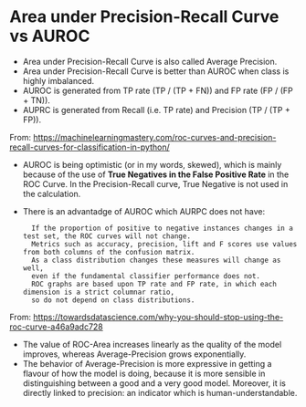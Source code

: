 # Area under Precision-Recall Curve vs AUROC

- Area under Precision-Recall Curve is also called Average Precision.
- Area under Precision-Recall Curve is better than AUROC when class is highly imbalanced.
- AUROC is generated from TP rate (TP / (TP + FN)) and FP rate (FP / (FP + TN)).
- AUPRC is generated from Recall (i.e. TP rate) and Precision (TP / (TP + FP)).

From: https://machinelearningmastery.com/roc-curves-and-precision-recall-curves-for-classification-in-python/

- AUROC is being optimistic (or in my words, skewed), which is mainly because of the use of **True Negatives in the False Positive Rate** in the ROC Curve. In the Precision-Recall curve, True Negative is not used in the calculation.
- There is an advantadge of AUROC which AURPC does not have:

        If the proportion of positive to negative instances changes in a test set, the ROC curves will not change. 
        Metrics such as accuracy, precision, lift and F scores use values from both columns of the confusion matrix. 
        As a class distribution changes these measures will change as well, 
        even if the fundamental classifier performance does not. 
        ROC graphs are based upon TP rate and FP rate, in which each dimension is a strict columnar ratio, 
        so do not depend on class distributions.

From: https://towardsdatascience.com/why-you-should-stop-using-the-roc-curve-a46a9adc728

- The value of ROC-Area increases linearly as the quality of the model improves, whereas Average-Precision grows exponentially.
- The behavior of Average-Precision is more expressive in getting a flavour of how the model is doing, because it is more sensible in distinguishing between a good and a very good model. Moreover, it is directly linked to precision: an indicator which is human-understandable.
